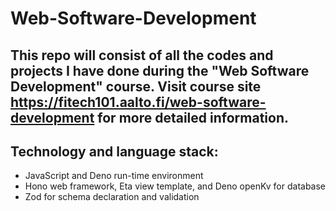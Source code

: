 # Web-Software-Development
## This repo will consist of all the codes and projects I have done during the "Web Software Development" course. Visit course site https://fitech101.aalto.fi/web-software-development for more detailed information.

## Technology and language stack:
  - JavaScript and Deno run-time environment
  - Hono web framework, Eta view template, and Deno openKv for database
  - Zod for schema declaration and validation
